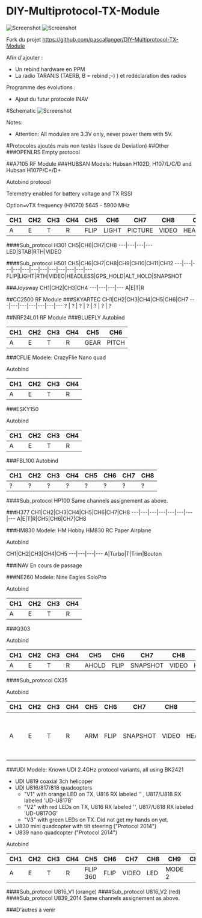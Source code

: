 # DIY-Multiprotocol-TX-Module

![Screenshot](http://static.rcgroups.net/forums/attachments/4/0/8/5/8/3/t7952733-114-thumb-P4100002.JPG?d=1433910155) ![Screenshot](http://static.rcgroups.net/forums/attachments/4/0/8/5/8/3/t7952734-189-thumb-P4100003.JPG?d=1433910159)

Fork du projet https://github.com/pascallanger/DIY-Multiprotocol-TX-Module

Afin d'ajouter :
- Un rebind hardware en PPM
- La radio TARANIS (TAERB, B = rebind ;-) ) et redéclaration des radios



Programme des évolutions :
- Ajout du futur protocole INAV


#Schematic
![Screenshot](http://static.rcgroups.net/forums/attachments/4/0/8/5/8/3/a8443844-119-multiprotocol_diagram_rotary_serial_2.jpg)

Notes:
- Attention: All modules are 3.3V only, never power them with 5V.


#Protocoles ajoutés mais non testés (Issue de Deviation)
##Other
###OPENLRS
Empty protocol

##A7105 RF Module
###HUBSAN
Models: Hubsan H102D, H107/L/C/D and Hubsan H107P/C+/D+

Autobind protocol

Telemetry enabled for battery voltage and TX RSSI

Option=vTX frequency (H107D) 5645 - 5900 MHz

CH1|CH2|CH3|CH4|CH5|CH6|CH7|CH8|CH9
---|---|---|---|---|---|---|---|---
A|E|T|R|FLIP|LIGHT|PICTURE|VIDEO|HEADLESS
####Sub_protocol H301
CH5|CH6|CH7|CH8
---|---|---|---
LED|STAB|RTH|VIDEO

####Sub_protocol H501
CH5|CH6|CH7|CH8|CH9|CH10|CH11|CH12
---|---|---|---|---|---|---|---|---|---|---|---
FLIP|LIGHT|RTH|VIDEO|HEADLESS|GPS_HOLD|ALT_HOLD|SNAPSHOT

###Joysway
CH1|CH2|CH3|CH4
---|---|---|---
A|E|T|R

##CC2500 RF Module
###SKYARTEC
CH1|CH2|CH3|CH4|CH5|CH6|CH7
---|---|---|---|---|---|---
 ? | ? | ? | ? | ? | ? | ? 

##NRF24L01 RF Module
###BLUEFLY
Autobind

CH1|CH2|CH3|CH4|CH5|CH6
---|---|---|---|---|---
A|E|T|R|GEAR|PITCH

###CFLIE
Modele: CrazyFlie Nano quad

Autobind

CH1|CH2|CH3|CH4
---|---|---|---
A|E|T|R

###ESKY150

Autobind

CH1|CH2|CH3|CH4
---|---|---|---
A|E|T|R

###FBL100
Autobind

CH1|CH2|CH3|CH4|CH5|CH6|CH7|CH8
---|---|---|---|---|---|---|---
 ? | ? | ? | ? | ? | ? | ? | ? 

####Sub_protocol HP100
Same channels assignement as above.

###H377
CH1|CH2|CH3|CH4|CH5|CH6|CH7|CH8
---|---|---|---|---|---|---|---
A|E|T|R|CH5|CH6|CH7|CH8

###HM830
Modele: HM Hobby HM830 RC Paper Airplane

Autobind

CH1|CH2|CH3|CH4|CH5
---|---|---|---
A|Turbo|T|Trim|Bouton

###INAV
En cours de passage

###NE260
Modele: Nine Eagles SoloPro

Autobind

CH1|CH2|CH3|CH4
---|---|---|---
A|E|T|R

###Q303

Autobind

CH1|CH2|CH3|CH4|CH5|CH6|CH7|CH8|CH9|CH10|CH11
---|---|---|---|---|---|---|---|---|---|---
A|E|T|R|AHOLD|FLIP|SNAPSHOT|VIDEO|HEADLESS|RTH|GIMBAL

####Sub_protocol CX35

Autobind

CH1|CH2|CH3|CH4|CH5|CH6|CH7|CH8|CH9|CH10|CH11
---|---|---|---|---|---|---|---|---|---|---
A|E|T|R|ARM|FLIP|SNAPSHOT|VIDEO|HEADLESS|RTH| on Q303, full range on CX35

###UDI
Modele: Known UDI 2.4GHz protocol variants, all using BK2421
* UDI U819 coaxial 3ch helicoper
* UDI U816/817/818 quadcopters
  - "V1" with orange LED on TX, U816 RX labeled '' , U817/U818 RX labeled 'UD-U817B'
  - "V2" with red LEDs on TX, U816 RX labeled '', U817/U818 RX labeled 'UD-U817OG'
  - "V3" with green LEDs on TX. Did not get my hands on yet.
* U830 mini quadcopter with tilt steering ("Protocol 2014")
* U839 nano quadcopter ("Protocol 2014")

Autobind

CH1|CH2|CH3|CH4|CH5|CH6|CH7|CH8|CH9|CH10
---|---|---|---|---|---|---|---|---|---
A|E|T|R|FLIP 360|FLIP|VIDEO|LED|MODE 2

####Sub_protocol U816_V1 (orange)
####Sub_protocol U816_V2 (red)
####Sub_protocol U839_2014
Same channels assignement as above.

###D'autres à venir